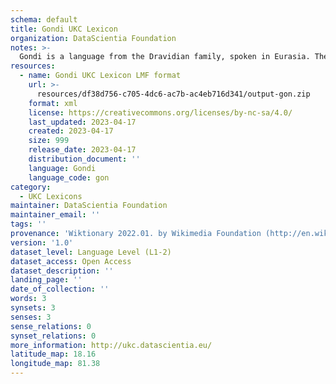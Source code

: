```yaml
---
schema: default
title: Gondi UKC Lexicon
organization: DataScientia Foundation
notes: >-
  Gondi is a language from the Dravidian family, spoken in Eurasia. The UKC Lexicon of Gondi is represented as a lexico-semantic network. It consists of words, word senses, synsets, as well as sense-level and synset-level relationships.
resources:
  - name: Gondi UKC Lexicon LMF format
    url: >-
      resources/df38d756-c705-4dc6-ac7b-ac4eb716d341/output-gon.zip
    format: xml
    license: https://creativecommons.org/licenses/by-nc-sa/4.0/
    last_updated: 2023-04-17
    created: 2023-04-17
    size: 999
    release_date: 2023-04-17
    distribution_document: ''
    language: Gondi
    language_code: gon
category:
  - UKC Lexicons
maintainer: DataScientia Foundation
maintainer_email: ''
tags: ''
provenance: 'Wiktionary 2022.01. by Wikimedia Foundation (http://en.wiktionary.org); KinDiv: Kinship Diversity 1.0 by Temuulen Khishigsuren (http://ukc.disi.unitn.it/index.php/kinship/); Princeton WordNet 2.1 by Princeton University (https://wordnet.princeton.edu)'
version: '1.0'
dataset_level: Language Level (L1-2)
dataset_access: Open Access
dataset_description: ''
landing_page: ''
date_of_collection: ''
words: 3
synsets: 3
senses: 3
sense_relations: 0
synset_relations: 0
more_information: http://ukc.datascientia.eu/
latitude_map: 18.16
longitude_map: 81.38
---
```

